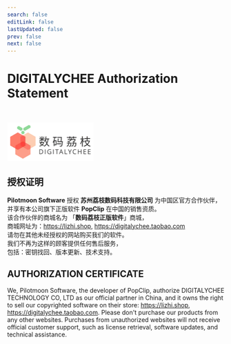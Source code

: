 ```yaml
---
search: false
editLink: false
lastUpdated: false
prev: false
next: false
---
```


# DIGITALYCHEE Authorization Statement

<img src="./media/digitalycheelogo.png" alt="DIGITALYCHEE Logo" width="200" style="margin-top: 32px" />

## 授权证明

**Pilotmoon Software** 授权 **苏州荔枝数码科技有限公司** 为中国区官方合作伙伴，  
并享有本公司旗下正版软件 **PopClip** 在中国的销售资质。  
该合作伙伴的商城名为 「**数码荔枝正版软件**」商城，  
商城网址为：<https://lizhi.shop>, <https://digitalychee.taobao.com>  
请勿在其他未经授权的网站购买我们的软件。  
我们不再为这样的顾客提供任何售后服务，  
包括：密钥找回、版本更新、技术支持。

<!-- ![Logo](/hp/img/lizhi.png) -->

## AUTHORIZATION CERTIFICATE

We, Pilotmoon Software, the developer of PopClip, authorize DIGITALYCHEE TECHNOLOGY CO, LTD as our official partner in China, and it owns the right to sell our copyrighted software on their store: <https://lizhi.shop>, <https://digitalychee.taobao.com>. Please don't purchase our products from any other websites. Purchases from unauthorized websites will not receive official customer support, such as license retrieval, software updates, and technical assistance.
